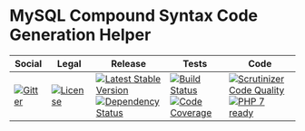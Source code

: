 # MySQL Compound Syntax Code Generation Helper

<table>
<thead>
<tr>
<th>Social</th>
<th>Legal</th>
<th>Release</th>
<th>Tests</th>
<th>Code</th>
</tr>
</thead>
<tbody>
<tr>
<td>
<a href="https://gitter.im/SetBased/php-abc?utm_source=badge&utm_medium=badge&utm_campaign=pr-badge"><img src="https://badges.gitter.im/SetBased/php-abc.svg" alt="Gitter"/></a>
</td>
<td>
<a href="https://packagist.org/packages/setbased/helper-code-store-mysql"><img src="https://poser.pugx.org/setbased/helper-code-store-mysql/license" alt="License"/></a>
</td>
<td>
<a href="https://packagist.org/packages/setbased/helper-code-store-mysql"><img src="https://poser.pugx.org/setbased/helper-code-store-mysql/v/stable" alt="Latest Stable Version"/></a><br/>
<a href="https://www.versioneye.com/user/projects/576e5c727bc681003c4901e5"><img src="https://www.versioneye.com/user/projects/576e5c727bc681003c4901e5/badge.svg?style=flat" alt="Dependency Status"/></a>
</td>
<td>
<a href="https://travis-ci.org/SetBased/php-helper-code-store-mysql"><img src="https://travis-ci.org/SetBased/php-helper-code-store-mysql.svg?branch=master" alt="Build Status"/></a><br/>
<a href="https://scrutinizer-ci.com/g/SetBased/php-helper-code-store-mysql/?branch=master"><img src="https://scrutinizer-ci.com/g/SetBased/php-helper-code-store-mysql/badges/coverage.png?b=master" alt="Code Coverage"/></a>
</td>
<td>
<a href="https://scrutinizer-ci.com/g/SetBased/php-helper-code-store-mysql/?branch=master"><img src="https://scrutinizer-ci.com/g/SetBased/php-helper-code-store-mysql/badges/quality-score.png?b=master" alt="Scrutinizer Code Quality"/></a><br/>
<a href="https://travis-ci.org/SetBased/php-helper-code-store-mysql"><img src="http://php7ready.timesplinter.ch/SetBased/php-helper-code-store-mysql/badge.svg" alt="PHP 7 ready"/></a>
</td>
</tr>
</tbody>
</table>
